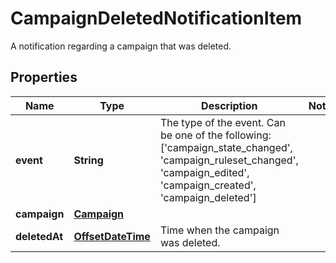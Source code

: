 

# CampaignDeletedNotificationItem

A notification regarding a campaign that was deleted.
## Properties

Name | Type | Description | Notes
------------ | ------------- | ------------- | -------------
**event** | **String** | The type of the event. Can be one of the following: [&#39;campaign_state_changed&#39;, &#39;campaign_ruleset_changed&#39;, &#39;campaign_edited&#39;, &#39;campaign_created&#39;, &#39;campaign_deleted&#39;]  | 
**campaign** | [**Campaign**](Campaign.md) |  | 
**deletedAt** | [**OffsetDateTime**](OffsetDateTime.md) | Time when the campaign was deleted. | 



